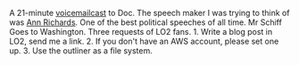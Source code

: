 A 21-minute <a href="http://scripting.com/2020/02/04/daveToDocCast.m4a">voicemailcast</a> to Doc. The speech maker I was trying to think of was <a href="https://www.youtube.com/watch?v=wtIFhiqS_TY">Ann Richards</a>. One of the best political speeches of all time. Mr Schiff Goes to Washington. Three requests of LO2 fans. 1. Write a blog post in LO2, send me a link. 2. If you don't have an AWS account, please set one up. 3. Use the outliner as a file system. 
